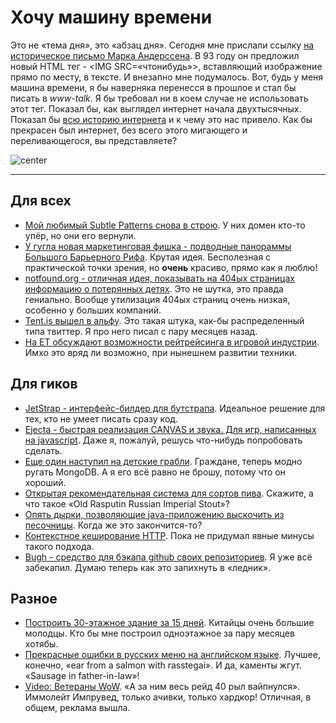 # Хочу машину времени

Это не «тема дня», это «абзац дня». Сегодня мне прислали ссылку [на историческое письмо  Марка Андерссена](http://1997.webhistory.org/www.lists/www-talk.1993q1/0182.html). В 93 году он предложил новый HTML тег - &lt;IMG SRC=«чтонибудь»&gt;, вставляющий изображение прямо по месту, в тексте. И внезапно мне подумалось. Вот, будь у меня машина времени, я бы наверняка перенесся в прошлое и стал бы писать в *www-talk*. Я бы требовал ни в коем случае не использовать этот тег. Показал бы, как выглядел интернет начала двухтысячных. Показал бы [всю историю интернета](http://www.webdirections.org/history/) и к чему это нас привело. Как бы прекрасен был интернет, без всего этого мигающего и переливающегося, вы представляете?

![center](http://www.onux.be/wp-content/image_not_found.gif)

-----

## Для всех
* [Мой любимый Subtle Patterns снова в строю](http://subtlepatterns.com). У них домен кто-то упёр, но они его вернули.
* [У гугла новая маркетинговая фишка - подводные панораммы Большого Барьерного Рифа](http://googleblog.blogspot.com/2012/09/dive-into-great-barrier-reef-with-first_25.html). Крутая идея. Бесполезная с практической точки зрения, но **очень** красиво, прямо как я люблю!
* [notfound.org - отличная идея, показывать на 404ых страницах информацию о потерянных детях](http://notfound.org). Это не шутка, это правда гениально. Вообще утилизация 404ых страниц очень низкая, особенно у больших компаний.
* [Tent.is вышел в альфу](https://tent.is). Это такая штука, как-бы распределенный типа твиттер. Я про него писал с пару месяцев назад.
* [На ET обсуждают возможности рейтрейсинга в игровой индустрии](http://www.extremetech.com/gaming/135788-investigating-ray-tracing-the-next-big-thing-in-gaming-graphics). Имхо это вряд ли возможно, при нынешнем развитии техники.

## Для гиков
* [JetStrap - интерфейс-билдер для бутстрапа](http://jetstrap.com). Идеальное решение для тех, кто не умеет писать сразу код.
* [Ejecta - быстрая реализация CANVAS и звука. Для игр, написанных на javascript](http://impactjs.com/ejecta). Даже я, пожалуй, решусь что-нибудь попробовать сделать.
* [Еще один наступил на детские грабли](http://blog.serverdensity.com/does-everyone-hate-mongodb/). Граждане, теперь модно ругать MongoDB. А я его всё равно не брошу, потому что он хороший.
* [Открытая рекомендательная система для сортов пива](https://goodbre.ws). Скажите, а что такое «Old Rasputin Russian Imperial Stout»?
* [Опять дырки, позволяющие java-приложению выскочить из песочницы](http://arstechnica.com/security/2012/09/yet-another-java-flaw-allows-complete-bypass-of-security-sandbox/). Когда же это закончится-то?
* [Контекстное кеширование HTTP](http://asm89.github.com/2012/09/26/context-aware-http-caching.html). Пока не придумал явные минусы такого подхода.
* [Bugh - средство для бэкапа github своих репозиториев](https://github.com/haldean/bugh). Я уже всё забекапил. Думаю теперь как это запихнуть в «ледник».

## Разное
* [Построить 30-этажное здание за 15 дней](http://www.wired.com/design/2012/09/broad-sustainable-building-instant-skyscraper/all/). Китайцы очень большие молодцы. Кто бы мне построил одноэтажное за пару месяцев хотябы.
* [Прекрасные ошибки в русских меню на английском языке](http://www.englishinrussia.ru/en/study-english/russian_mistakes/great-mistakes-russian-menus). Лучшее, конечно, «ear from a salmon with rasstegai». И да, каменты жгут. «Sausage in father-in-law»!
* [Video: Ветераны WoW](http://www.youtube.com/watch?v=IdjT5jpozUw&feature=player_embedded). «А за ним весь рейд 40 рыл вайпнулся». Иммолейт Импрувед, только ачивки, только хардкор! Отличная, в общем, реклама вышла.